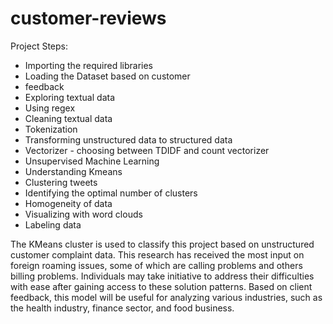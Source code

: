 # customer-reviews

Project Steps:
- Importing the required libraries
- Loading the Dataset based on customer
- feedback
- Exploring textual data
- Using regex
- Cleaning textual data
- Tokenization
- Transforming unstructured data to structured data
- Vectorizer - choosing between TDIDF and count vectorizer
- Unsupervised Machine Learning
- Understanding Kmeans
- Clustering tweets
- Identifying the optimal number of clusters
- Homogeneity of data
- Visualizing with word clouds
- Labeling data

The KMeans cluster is used to classify this project based on unstructured customer complaint data. This research has received the most input on foreign roaming issues, some of which are calling problems and others billing problems. Individuals may take initiative to address their difficulties with ease after gaining access to these solution patterns. Based on client feedback, this model will be useful for analyzing various industries, such as the health industry, finance sector, and food business.

